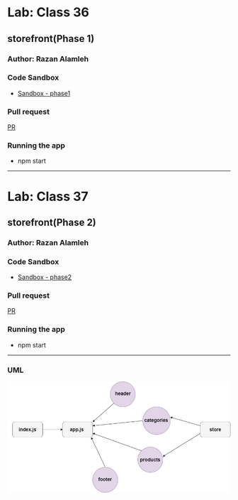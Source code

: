 
# Lab: Class 36

## storefront(Phase 1)

### Author: Razan Alamleh

### Code Sandbox
- [Sandbox - phase1](https://codesandbox.io/s/quiet-glitter-h50zh)

### Pull request
[PR](https://github.com/Razan-am/storefront/pull/2)

### Running the app
- npm start

---------------------------------------------------------------------------------

# Lab: Class 37

## storefront(Phase 2)

### Author: Razan Alamleh

### Code Sandbox
- [Sandbox - phase2](https://codesandbox.io/s/lingering-paper-b00pb)

### Pull request
[PR](https://github.com/Razan-am/storefront/pull/3)

### Running the app
- npm start

---------------------------------------------------------------------------------


### UML
![uml](./images/uml.png)
